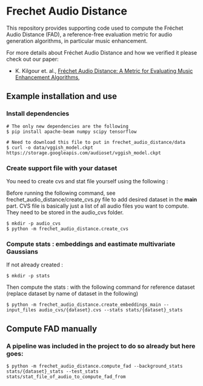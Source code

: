 # Frechet Audio Distance

This repository provides supporting code used to compute the Fréchet Audio Distance (FAD), a reference-free evaluation metric for audio generation algorithms, in particular music enhancement.

For more details about Fréchet Audio Distance and how we verified it please check out our paper:

* K. Kilgour et. al.,
  [Fréchet Audio Distance: A Metric for Evaluating Music Enhancement Algorithms](https://arxiv.org/abs/1812.08466),

## Example installation and use

### Install dependencies


```shell
# The only new dependencies are the following
$ pip install apache-beam numpy scipy tensorflow

# Need to download this file to put in frechet_audio_distance/data
$ curl -o data/vggish_model.ckpt https://storage.googleapis.com/audioset/vggish_model.ckpt
```

### Create support file with your dataset

You need to create cvs and stat file yourself using the following : 

Before running the following command, see frechet_audio_distance/create_cvs.py file to add desired dataset in the __main__ part. CVS file is basically just a list of all audio files you want to compute. They need to be stored in the audio_cvs folder.

```shell
$ mkdir -p audio_cvs
$ python -m frechet_audio_distance.create_cvs
```

### Compute stats : embeddings and eastimate multivariate Gaussians
If not already created :
```shell
$ mkdir -p stats
```

Then compute the stats : with the following command for reference dataset (replace dataset by name of dataset in the following)

```shell
$ python -m frechet_audio_distance.create_embeddings_main --input_files audio_cvs/{dataset}.cvs --stats stats/{dataset}_stats
```

## Compute FAD manually
### A pipeline was included in the project to do so already but here goes: 
```shell
$ python -m frechet_audio_distance.compute_fad --background_stats stats/{dataset}_stats --test_stats stats/stat_file_of_audio_to_compute_fad_from

```
